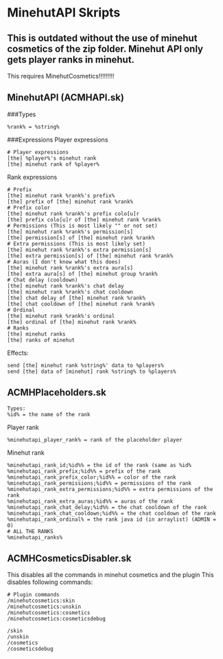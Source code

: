 # MinehutAPI Skripts
## This is outdated without the use of minehut cosmetics of the zip folder. Minehut API only gets player ranks in minehut.
This requires MinehutCosmetics!!!!!!!!!

## MinehutAPI (ACMHAPI.sk)
###Types
```
%rank% = %string%
```
###Expressions
Player expressions
```
# Player expressions
[the] %player%'s minehut rank
[the] minehut rank of %player%
```
Rank expressions
```
# Prefix
[the] minehut rank %rank%'s prefix%
[the] prefix of [the] minehut rank %rank%
# Prefix color
[the] minehut rank %rank%'s prefix colo[u]r
[the] prefix colo[u]r of [the] minehut rank %rank%
# Permissions (This is most likely "" or not set)
[the] minehut rank %rank%'s permission[s]
[the] permission[s] of [the] minehut rank %rank%
# Extra permissions (This is most likely set)
[the] minehut rank %rank%'s extra permission[s]
[the] extra permission[s] of [the] minehut rank %rank%
# Auras (I don't know what this does)
[the] minehut rank %rank%'s extra aura[s]
[the] extra aura[s] of [the] minehut group %rank%
# Chat delay (cooldown)
[the] minehut rank %rank%'s chat delay
[the] minehut rank %rank%'s chat cooldown
[the] chat delay of [the] minehut rank %rank%
[the] chat cooldown of [the] minehut rank %rank%
# Ordinal
[the] minehut rank %rank%'s ordinal
[the] ordinal of [the] minehut rank %rank%
# Ranks
[the] minehut ranks
[the] ranks of minehut
```
Effects:
```
send [the] minehut rank %string%' data to %players%
send [the] data of [minehut] rank %string% to %players%
```
## ACMHPlaceholders.sk
```
Types:
%id% = the name of the rank
```
Player rank
```
%minehutapi_player_rank% = rank of the placeholder player
```
Minehut rank
```
%minehutapi_rank_id;%id%% = the id of the rank (same as %id%
%minehutapi_rank_prefix;%id%% = prefix of the rank
%minehutapi_rank_prefix_color;%id%% = color of the rank
%minehutapi_rank_permissions;%id%% = permissions of the rank
%minehutapi_rank_extra_permissions;%id%% = extra permissions of the rank
%minehutapi_rank_extra_auras;%id%% = auras of the rank
%minehutapi_rank_chat_delay;%id%% = the chat cooldown of the rank
%minehutapi_rank_chat_cooldown;%id%% = the chat cooldown of the rank
%minehutapi_rank_ordinal% = the rank java id (in arraylist) (ADMIN = 0)
# ALL THE RANKS
%minehutapi_ranks%
```
## ACMHCosmeticsDisabler.sk
This disables all the commands in minehut cosmetics and the plugin
This disables following commands:
```
# Plugin commands
/minehutcosmetics:skin
/minehutcosmetics:unskin
/minehutcosmetics:cosmetics
/minehutcosmetics:cosmeticsdebug

/skin
/unskin
/cosmetics
/cosmeticsdebug
```
